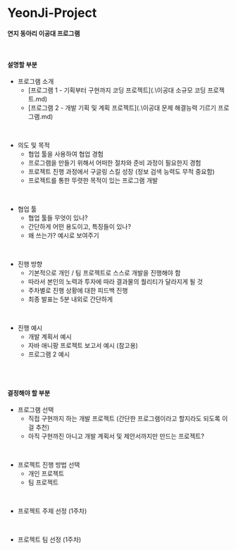 # YeonJi-Project
**연지 동아리 이공대 프로그램**

<br/>

#### 설명할 부분

* 프로그램 소개
  * [프로그램 1 - 기획부터 구현까지 코딩 프로젝트](.\이공대 소규모 코딩 프로젝트.md)
  * [프로그램 2 - 개발 기획 및 계획 프로젝트](.\이공대 문제 해결능력 기르기 프로그램.md)

<br/>

* 의도 및 목적
  * 협업 툴을 사용하여 협업 경험
  * 프로그램을 만들기 위해서 어떠한 절차와 준비 과정이 필요한지 경험
  * 프로젝트 진행 과정에서 구글링 스킬 성장 (정보 검색 능력도 무척 중요함)
  * 프로젝트를 통한 뚜렷한 목적이 있는 프로그램 개발

<br/>

* 협업 툴
  * 협업 툴들 무엇이 있나?
  * 간단하게 어떤 용도이고, 특징들이 있나?
  * 왜 쓰는가? 예시로 보여주기

<br/>

* 진행 방향
  * 기본적으로 개인 / 팀 프로젝트로 스스로 개발을 진행해야 함
  * 따라서 본인의 노력과 투자에 따라 결과물의 퀄리티가 달라지게 될 것
  * 주차별로 진행 상황에 대한 피드백 진행
  * 최종 발표는 5분 내외로 간단하게

<br/>

* 진행 예시
  * 개발 계획서 예시
  * 자바 애니팡 프로젝트 보고서 예시 (참고용)
  * 프로그램 2 예시

<br/>

<br/>

#### **결정해야 할 부분**

* 프로그램 선택
  * 직접 구현까지 하는 개발 프로젝트 (간단한 프로그램이라고 할지라도 되도록 이걸 추천)
  * 아직 구현까진 아니고 개발 계획서 및 제안서까지만 만드는 프로젝트?

<br/>

* 프로젝트 진행 방법 선택
  * 개인 프로젝트
  * 팀 프로젝트

<br/>

* 프로젝트 주제 선정 (1주차)

<br/>

* 프로젝트 팀 선정 (1주차)

<br/>